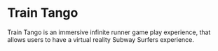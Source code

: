 # Train Tango

Train Tango is an immersive infinite runner game play experience, that allows users to have a virtual reality Subway Surfers experience.
